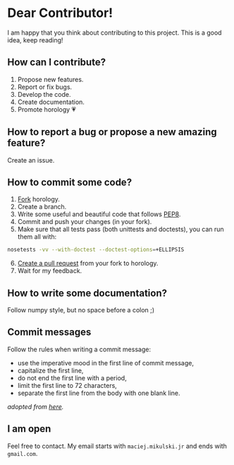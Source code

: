 # Dear Contributor!

I am happy that you think about contributing to this project. This is a good idea, keep reading!

## How can I contribute?
1. Propose new features.
2. Report or fix bugs.
3. Develop the code.
4. Create documentation.
5. Promote horology :heartpulse:

## How to report a bug or propose a new amazing feature?
Create an issue. 

## How to commit some code?
1. [Fork](https://help.github.com/en/github/getting-started-with-github/fork-a-repo) horology.
2. Create a branch.
3. Write some useful and beautiful code that follows [PEP8](https://www.python.org/dev/peps/pep-0008/).
4. Commit and push your changes (in your fork).
5. Make sure that all tests pass (both unittests and doctests), you can run them all with:
```bash
nosetests -vv --with-doctest --doctest-options=+ELLIPSIS
```
6. [Create a pull request](https://help.github.com/en/github/collaborating-with-issues-and-pull-requests/creating-a-pull-request-from-a-fork) 
from your fork to horology.
7. Wait for my feedback.

## How to write some documentation?
Follow numpy style, but no space before a colon ;)

## Commit messages
Follow the rules when writing a commit message:
- use the imperative mood in the first line of commit message,
- capitalize the first line,
- do not end the first line with a period,
- limit the first line to 72 characters,
- separate the first line from the body with one blank line.

_adopted from [here](https://chris.beams.io/posts/git-commit#seven-rules)._


## I am open
Feel free to contact. My email starts with `maciej.mikulski.jr` and ends with `gmail.com`.
